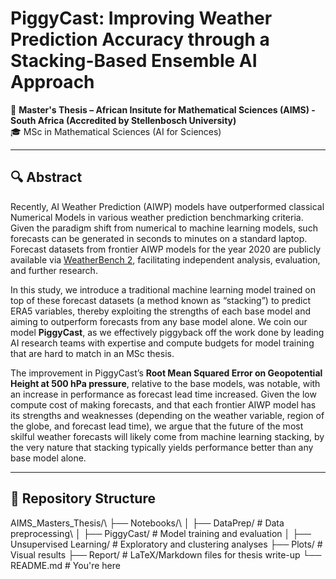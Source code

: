 # PiggyCast: Improving Weather Prediction Accuracy through a Stacking-Based Ensemble AI Approach

📍 **Master's Thesis – African Insitute for Mathematical Sciences (AIMS) - South Africa (Accredited by Stellenbosch University)**  
🎓 MSc in Mathematical Sciences (AI for Sciences)

---

## 🔍 Abstract

Recently, AI Weather Prediction (AIWP) models have outperformed classical Numerical Models in various weather prediction benchmarking criteria. Given the paradigm shift from numerical to machine learning models, such forecasts can be generated in seconds to minutes on a standard laptop. Forecast datasets from frontier AIWP models for the year 2020 are publicly available  via [WeatherBench 2](https://github.com/pangeo-data/WeatherBench2), facilitating independent analysis, evaluation, and further research.

In this study, we introduce a traditional machine learning model trained on top of these forecast datasets (a method known as “stacking”) to predict ERA5 variables, thereby exploiting the strengths of each base model and aiming to outperform forecasts from any base model alone. We coin our model **PiggyCast**, as we effectively piggyback off the work done by leading AI research teams with expertise and compute budgets for model training that are hard to match in an MSc thesis.

The improvement in PiggyCast’s **Root Mean Squared Error on Geopotential Height at 500 hPa pressure**, relative to the base models, was notable, with an increase in performance as forecast lead time increased. Given the low compute cost of making forecasts, and that each frontier AIWP model has its strengths and weaknesses (depending on the weather variable, region of the globe, and forecast lead time), we argue that the future of the most skilful weather forecasts will likely come from machine learning stacking, by the very nature that stacking typically yields performance better than any base model alone.

---

## 📁 Repository Structure

AIMS_Masters_Thesis/\\
├── Notebooks/\\
│ ├── DataPrep/ # Data preprocessing\\
│ ├── PiggyCast/ # Model training and evaluation
│ ├── Unsupervised Learning/ # Exploratory and clustering analyses
├── Plots/ # Visual results
├── Report/ # LaTeX/Markdown files for thesis write-up
└── README.md # You're here
